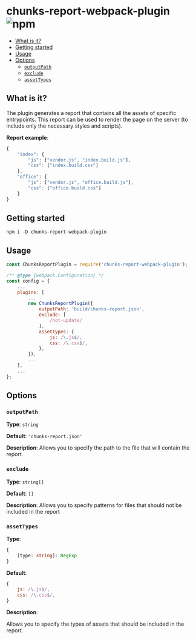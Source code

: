 # chunks-report-webpack-plugin ![npm](https://img.shields.io/npm/v/chunks-report-webpack-plugin?style=plastic)

<!-- TOC tocDepth:2..3 chapterDepth:2..6 -->

- [What is it?](#what-is-it)
- [Getting started](#getting-started)
- [Usage](#usage)
- [Options](#options)
    - [`outputPath`](#outputpath)
    - [`exclude`](#exclude)
    - [`assetTypes`](#assettypes)

<!-- /TOC -->

## What is it?

The plugin generates a report that contains all the assets of specific entrypoints.
This report can be used to render the page on the server
(to include only the necessary styles and scripts).

**Report example**:

```js
{
    "index": {
        "js": ["vendor.js", "index.build.js"],
        "css": ["index.build.css"]
    },
    "office": {
        "js": ["vendor.js", "office.build.js"],
        "css": ["office.build.css"]
    }
}
```

## Getting started

```console
npm i -D chunks-report-webpack-plugin
```

## Usage

```js
const ChunksReportPlugin = require('chunks-report-webpack-plugin');

/** @type {webpack.Configuration} */
const config = {
    ...
    plugins: [
        ...
        new ChunksReportPlugin({
            outputPath: 'build/chunks-report.json',
            exclude: [
                /hot-update/
            ],
            assetTypes: {
                js: /\.js$/,
                css: /\.css$/,
            },
        }),
        ...
    ],
    ...
};
```

## Options

### `outputPath`

**Type**: `string`

**Default**: `'chunks-report.json'`

**Description**: Allows you to specify the path to the file that will contain the report.

### `exclude`

**Type**: `string[]`

**Default**: `[]`

**Description**: Allows you to specify patterns for files that should not be included in the report

### `assetTypes`

**Type**: 

```ts
{ 
    [type: string]: RegExp 
}
```

**Default**: 

```js
{
    js: /\.js$/,
    css: /\.css$/,
}
```

**Description**: 

Allows you to specify the types of assets that should be included in the report.
